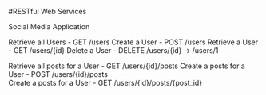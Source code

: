 #RESTful Web Services

Social Media Application

Retrieve all Users      - GET   /users
Create a User           - POST  /users
Retrieve a User         - GET   /users/{id}
Delete a User           - DELETE    /users/{id} -> /users/1

Retrieve all posts for a User   - GET /users/{id}/posts
Create a posts for a User       - POST /users/{id}/posts    
Create a posts for a User       - GET /users/{id}/posts/{post_id}